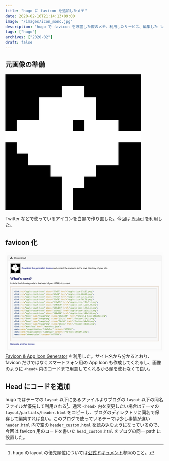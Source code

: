 ```yaml
---
title: "hugo に favicon を追加したメモ"
date: 2020-02-16T21:14:13+09:00
image: "/images/icon_mono.jpg"
description: "hugo で favicon を設置した際のメモ、利用したサービス、編集した layout など。"
tags: ["hugo"]
archives: ["2020-02"]
draft: false
---
```


## 元画像の準備
![アイコン作成](/images/icon_mono.jpg)
  
Twitter などで使っているアイコンを白黒で作り直した。今回は [Piskel](https://www.piskelapp.com/) を利用した。

## favicon 化
![アイコン変換](/images/icon_gen.jpg)
[Favicon & App Icon Generator](https://www.favicon-generator.org/) を利用した。サイト名から分かるとおり、 favicon だけではなくスマートフォン用の App Icon も作成してくれるし、画像のように `<head>` 内のコードまで用意してくれるから頭を使わなくて良い。

## Head にコードを追加
hugo ではテーマの `layout` 以下にあるファイルよりブログの `layout` 以下の同名ファイルが優先して利用される[^a]。通常 `<head>` 内を変更したい場合はテーマの `layout/partials/header.html` をコピーし、ブログのディレクトリに同名で保存して編集すれば良い。このブログで使っているテーマは少し事情が違い `header.html` 内で空の `header_custom.html` を読み込むようになっているので、今回は favicon 用のコードを書いた `head_custom.html` をブログの同一 path に設置した。

[^a]: hugo の layout の優先順位については[公式ドキュメント](https://gohugo.io/templates/lookup-order/)参照のこと。
